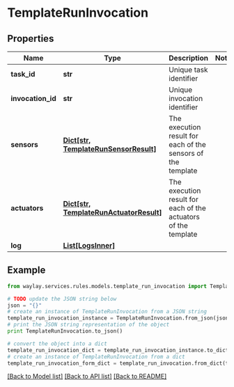 # TemplateRunInvocation


## Properties

Name | Type | Description | Notes
------------ | ------------- | ------------- | -------------
**task_id** | **str** | Unique task identifier | 
**invocation_id** | **str** | Unique invocation identifier | 
**sensors** | [**Dict[str, TemplateRunSensorResult]**](TemplateRunSensorResult.md) | The execution result for each of the sensors of the template | 
**actuators** | [**Dict[str, TemplateRunActuatorResult]**](TemplateRunActuatorResult.md) | The execution result for each of the actuators of the template | 
**log** | [**List[LogsInner]**](LogsInner.md) |  | 

## Example

```python
from waylay.services.rules.models.template_run_invocation import TemplateRunInvocation

# TODO update the JSON string below
json = "{}"
# create an instance of TemplateRunInvocation from a JSON string
template_run_invocation_instance = TemplateRunInvocation.from_json(json)
# print the JSON string representation of the object
print TemplateRunInvocation.to_json()

# convert the object into a dict
template_run_invocation_dict = template_run_invocation_instance.to_dict()
# create an instance of TemplateRunInvocation from a dict
template_run_invocation_form_dict = template_run_invocation.from_dict(template_run_invocation_dict)
```
[[Back to Model list]](../README.md#documentation-for-models) [[Back to API list]](../README.md#documentation-for-api-endpoints) [[Back to README]](../README.md)


